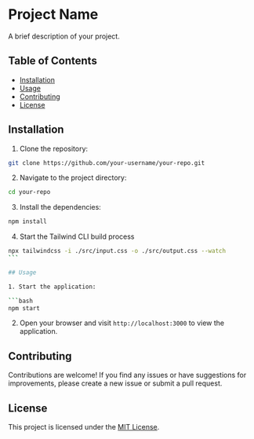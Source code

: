 # Project Name

A brief description of your project.

## Table of Contents

- [Installation](#installation)
- [Usage](#usage)
- [Contributing](#contributing)
- [License](#license)

## Installation

1. Clone the repository:

```bash
git clone https://github.com/your-username/your-repo.git
```

2. Navigate to the project directory:

```bash
cd your-repo
```

3. Install the dependencies:

```bash
npm install
```

4. Start the Tailwind CLI build process

````bash
npx tailwindcss -i ./src/input.css -o ./src/output.css --watch
```

## Usage

1. Start the application:

```bash
npm start
````

2. Open your browser and visit `http://localhost:3000` to view the application.

## Contributing

Contributions are welcome! If you find any issues or have suggestions for improvements, please create a new issue or submit a pull request.

## License

This project is licensed under the [MIT License](LICENSE).
